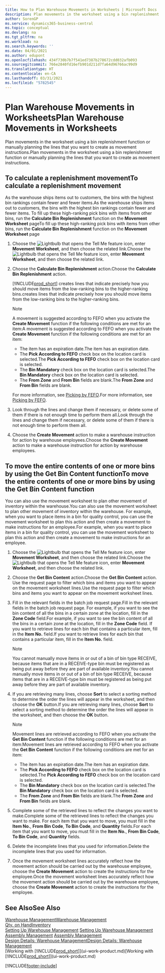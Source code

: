 ```yaml
---
title: How to Plan Warehouse Movements in Worksheets | Microsoft Docs
description: Plan movements in the worksheet using a bin replenishment function or manually planning the lines that you want to create as movement instructions.
author: SorenGP
ms.service: dynamics365-business-central
ms.topic: conceptual
ms.devlang: na
ms.tgt_pltfrm: na
ms.workload: na
ms.search.keywords: ''
ms.date: 04/01/2021
ms.author: edupont
ms.openlocfilehash: 434f730b7b7f541ed7387b278672cdd032afb093
ms.sourcegitcommit: 766e2840fd16efb901d211d7fa64d96766ac99d9
ms.translationtype: HT
ms.contentlocale: en-CA
ms.lasthandoff: 03/31/2021
ms.locfileid: "5782545"
---
```

# <a name="plan-warehouse-movements-in-worksheets"></a><span data-ttu-id="6b9d9-103">Plan Warehouse Movements in Worksheets</span><span class="sxs-lookup"><span data-stu-id="6b9d9-103">Plan Warehouse Movements in Worksheets</span></span>
<span data-ttu-id="6b9d9-104">Plan movements in the worksheet using a bin replenishment function or manually planning the lines that you want to create as movement instructions.</span><span class="sxs-lookup"><span data-stu-id="6b9d9-104">Plan movements in the worksheet using a bin replenishment function or manually planning the lines that you want to create as movement instructions.</span></span>  

## <a name="to-calculate-a-replenishment-movement"></a><span data-ttu-id="6b9d9-105">To calculate a replenishment movement</span><span class="sxs-lookup"><span data-stu-id="6b9d9-105">To calculate a replenishment movement</span></span>  
<span data-ttu-id="6b9d9-106">As the warehouse ships items out to customers, the bins with the highest bin rankings contain fewer and fewer items.</span><span class="sxs-lookup"><span data-stu-id="6b9d9-106">As the warehouse ships items out to customers, the bins with the highest bin rankings contain fewer and fewer items.</span></span> <span data-ttu-id="6b9d9-107">To fill up these high-ranking pick bins with items from other bins, run the **Calculate Bin Replenishment** function on the **Movement Worksheet** page</span><span class="sxs-lookup"><span data-stu-id="6b9d9-107">To fill up these high-ranking pick bins with items from other bins, run the **Calculate Bin Replenishment** function on the **Movement Worksheet** page</span></span>

1.  <span data-ttu-id="6b9d9-108">Choose the ![Lightbulb that opens the Tell Me feature](media/ui-search/search_small.png "Tell me what you want to do") icon, enter **Movement Worksheet**, and then choose the related link.</span><span class="sxs-lookup"><span data-stu-id="6b9d9-108">Choose the ![Lightbulb that opens the Tell Me feature](media/ui-search/search_small.png "Tell me what you want to do") icon, enter **Movement Worksheet**, and then choose the related link.</span></span>  
2.  <span data-ttu-id="6b9d9-109">Choose the **Calculate Bin Replenishment** action.</span><span class="sxs-lookup"><span data-stu-id="6b9d9-109">Choose the **Calculate Bin Replenishment** action.</span></span>  

    [!INCLUDE[prod_short](includes/prod_short.md)] <span data-ttu-id="6b9d9-110">creates lines that indicate precisely how you should move items from the low-ranking bins to the higher-ranking bins.</span><span class="sxs-lookup"><span data-stu-id="6b9d9-110">creates lines that indicate precisely how you should move items from the low-ranking bins to the higher-ranking bins.</span></span>  

    > [!NOTE]  
    >  <span data-ttu-id="6b9d9-111">A movement is suggested according to FEFO when you activate the **Create Movement** function if the following conditions are met for an item:</span><span class="sxs-lookup"><span data-stu-id="6b9d9-111">A movement is suggested according to FEFO when you activate the **Create Movement** function if the following conditions are met for an item:</span></span>  
    >   
    >  -   <span data-ttu-id="6b9d9-112">The item has an expiration date.</span><span class="sxs-lookup"><span data-stu-id="6b9d9-112">The item has an expiration date.</span></span>  
    > -   <span data-ttu-id="6b9d9-113">The **Pick According to FEFO** check box on the location card is selected.</span><span class="sxs-lookup"><span data-stu-id="6b9d9-113">The **Pick According to FEFO** check box on the location card is selected.</span></span>  
    > -   <span data-ttu-id="6b9d9-114">The **Bin Mandatory** check box on the location card is selected.</span><span class="sxs-lookup"><span data-stu-id="6b9d9-114">The **Bin Mandatory** check box on the location card is selected.</span></span>  
    > -   <span data-ttu-id="6b9d9-115">The **From Zone** and **From Bin** fields are blank.</span><span class="sxs-lookup"><span data-stu-id="6b9d9-115">The **From Zone** and **From Bin** fields are blank.</span></span>  

    <span data-ttu-id="6b9d9-116">For more information, see [Picking by FEFO](warehouse-picking-by-fefo.md).</span><span class="sxs-lookup"><span data-stu-id="6b9d9-116">For more information, see [Picking by FEFO](warehouse-picking-by-fefo.md).</span></span>  

3.  <span data-ttu-id="6b9d9-117">Look through the lines and change them if necessary, or delete some of them if there is not enough time to perform them all.</span><span class="sxs-lookup"><span data-stu-id="6b9d9-117">Look through the lines and change them if necessary, or delete some of them if there is not enough time to perform them all.</span></span>  
4.  <span data-ttu-id="6b9d9-118">Choose the **Create Movement** action to make a warehouse instruction for action by warehouse employees.</span><span class="sxs-lookup"><span data-stu-id="6b9d9-118">Choose the **Create Movement** action to make a warehouse instruction for action by warehouse employees.</span></span>  

## <a name="to-move-the-entire-contents-of-one-or-more-bins-by-using-the-get-bin-content-function"></a><span data-ttu-id="6b9d9-119">To move the entire contents of one or more bins by using the Get Bin Content function</span><span class="sxs-lookup"><span data-stu-id="6b9d9-119">To move the entire contents of one or more bins by using the Get Bin Content function</span></span>  
<span data-ttu-id="6b9d9-120">You can also use the movement worksheet to plan other movement of inventory within the warehouse.</span><span class="sxs-lookup"><span data-stu-id="6b9d9-120">You can also use the movement worksheet to plan other movement of inventory within the warehouse.</span></span> <span data-ttu-id="6b9d9-121">For example, when you want to place items in a bin for quality control, you can use the movement worksheet to plan this action and then create a movement to make instructions for an employee.</span><span class="sxs-lookup"><span data-stu-id="6b9d9-121">For example, when you want to place items in a bin for quality control, you can use the movement worksheet to plan this action and then create a movement to make instructions for an employee.</span></span>  

1.  <span data-ttu-id="6b9d9-122">Choose the ![Lightbulb that opens the Tell Me feature](media/ui-search/search_small.png "Tell me what you want to do") icon, enter **Movement Worksheet**, and then choose the related link.</span><span class="sxs-lookup"><span data-stu-id="6b9d9-122">Choose the ![Lightbulb that opens the Tell Me feature](media/ui-search/search_small.png "Tell me what you want to do") icon, enter **Movement Worksheet**, and then choose the related link.</span></span>  
2.  <span data-ttu-id="6b9d9-123">Choose the **Get Bin Content** action.</span><span class="sxs-lookup"><span data-stu-id="6b9d9-123">Choose the **Get Bin Content** action.</span></span> <span data-ttu-id="6b9d9-124">Use the request page to filter which bins and items you want to appear on the movement worksheet lines.</span><span class="sxs-lookup"><span data-stu-id="6b9d9-124">Use the request page to filter which bins and items you want to appear on the movement worksheet lines.</span></span>  
3.  <span data-ttu-id="6b9d9-125">Fill in the relevant fields in the batch job request page.</span><span class="sxs-lookup"><span data-stu-id="6b9d9-125">Fill in the relevant fields in the batch job request page.</span></span> <span data-ttu-id="6b9d9-126">For example, if you want to see the bin content of all the bins in a certain zone at the location, fill in the **Zone Code** field.</span><span class="sxs-lookup"><span data-stu-id="6b9d9-126">For example, if you want to see the bin content of all the bins in a certain zone at the location, fill in the **Zone Code** field.</span></span> <span data-ttu-id="6b9d9-127">If you want to retrieve lines for each bin that contains a particular item, fill in the **Item No.** field.</span><span class="sxs-lookup"><span data-stu-id="6b9d9-127">If you want to retrieve lines for each bin that contains a particular item, fill in the **Item No.** field.</span></span>  

    > [!NOTE]  
    >  <span data-ttu-id="6b9d9-128">You cannot manually move items in or out of a bin of bin type RECEIVE, because items that are in a RECEIVE-type bin must be registered as being put away before they are part of available inventory.</span><span class="sxs-lookup"><span data-stu-id="6b9d9-128">You cannot manually move items in or out of a bin of bin type RECEIVE, because items that are in a RECEIVE-type bin must be registered as being put away before they are part of available inventory.</span></span>  

4.  <span data-ttu-id="6b9d9-129">If you are retrieving many lines, choose **Sort** to select a sorting method to determine the order the lines will appear in the worksheet, and then choose the **OK** button.</span><span class="sxs-lookup"><span data-stu-id="6b9d9-129">If you are retrieving many lines, choose **Sort** to select a sorting method to determine the order the lines will appear in the worksheet, and then choose the **OK** button.</span></span>  

    > [!NOTE]  
    >  <span data-ttu-id="6b9d9-130">Movement lines are retrieved according to FEFO when you activate the **Get Bin Content** function if the following conditions are met for an item:</span><span class="sxs-lookup"><span data-stu-id="6b9d9-130">Movement lines are retrieved according to FEFO when you activate the **Get Bin Content** function if the following conditions are met for an item:</span></span>  
    >   
    >  -   <span data-ttu-id="6b9d9-131">The item has an expiration date.</span><span class="sxs-lookup"><span data-stu-id="6b9d9-131">The item has an expiration date.</span></span>  
    > -   <span data-ttu-id="6b9d9-132">The **Pick According to FEFO** check box on the location card is selected.</span><span class="sxs-lookup"><span data-stu-id="6b9d9-132">The **Pick According to FEFO** check box on the location card is selected.</span></span>  
    > -   <span data-ttu-id="6b9d9-133">The **Bin Mandatory** check box on the location card is selected.</span><span class="sxs-lookup"><span data-stu-id="6b9d9-133">The **Bin Mandatory** check box on the location card is selected.</span></span>  
    > -   <span data-ttu-id="6b9d9-134">The **From Zone** and **From Bin** fields are blank.</span><span class="sxs-lookup"><span data-stu-id="6b9d9-134">The **From Zone** and **From Bin** fields are blank.</span></span>  

5.  <span data-ttu-id="6b9d9-135">Complete some of the retrieved lines to reflect the changes you want to make.</span><span class="sxs-lookup"><span data-stu-id="6b9d9-135">Complete some of the retrieved lines to reflect the changes you want to make.</span></span> <span data-ttu-id="6b9d9-136">For each item that you want to move, you must fill in the **Item No.**, **From Bin Code**, **To Bin Code**, and **Quantity** fields.</span><span class="sxs-lookup"><span data-stu-id="6b9d9-136">For each item that you want to move, you must fill in the **Item No.**, **From Bin Code**, **To Bin Code**, and **Quantity** fields.</span></span>  
6.  <span data-ttu-id="6b9d9-137">Delete the incomplete lines that you used for information.</span><span class="sxs-lookup"><span data-stu-id="6b9d9-137">Delete the incomplete lines that you used for information.</span></span>  
7.  <span data-ttu-id="6b9d9-138">Once the movement worksheet lines accurately reflect how the movement action should be carried out by the warehouse employee, choose the **Create Movement** action to create the instructions for the employee.</span><span class="sxs-lookup"><span data-stu-id="6b9d9-138">Once the movement worksheet lines accurately reflect how the movement action should be carried out by the warehouse employee, choose the **Create Movement** action to create the instructions for the employee.</span></span>  

## <a name="see-also"></a><span data-ttu-id="6b9d9-139">See Also</span><span class="sxs-lookup"><span data-stu-id="6b9d9-139">See Also</span></span>  
[<span data-ttu-id="6b9d9-140">Warehouse Management</span><span class="sxs-lookup"><span data-stu-id="6b9d9-140">Warehouse Management</span></span>](warehouse-manage-warehouse.md)  
[<span data-ttu-id="6b9d9-141">Qty. on Hand</span><span class="sxs-lookup"><span data-stu-id="6b9d9-141">Inventory</span></span>](inventory-manage-inventory.md)  
<span data-ttu-id="6b9d9-142">[Setting Up Warehouse Management](warehouse-setup-warehouse.md)   </span><span class="sxs-lookup"><span data-stu-id="6b9d9-142">[Setting Up Warehouse Management](warehouse-setup-warehouse.md)   </span></span>  
<span data-ttu-id="6b9d9-143">[Assembly Management](assembly-assemble-items.md)  </span><span class="sxs-lookup"><span data-stu-id="6b9d9-143">[Assembly Management](assembly-assemble-items.md)  </span></span>  
[<span data-ttu-id="6b9d9-144">Design Details: Warehouse Management</span><span class="sxs-lookup"><span data-stu-id="6b9d9-144">Design Details: Warehouse Management</span></span>](design-details-warehouse-management.md)  
<span data-ttu-id="6b9d9-145">[Working with [!INCLUDE[prod_short](includes/prod_short.md)]](ui-work-product.md)</span><span class="sxs-lookup"><span data-stu-id="6b9d9-145">[Working with [!INCLUDE[prod_short](includes/prod_short.md)]](ui-work-product.md)</span></span>


[!INCLUDE[footer-include](includes/footer-banner.md)]